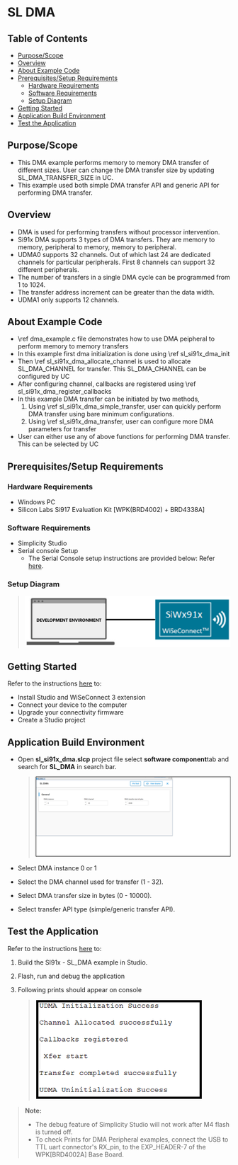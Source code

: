 # SL DMA

## Table of Contents

- [Purpose/Scope](#purposescope)
- [Overview](#overview)
- [About Example Code](#about-example-code)
- [Prerequisites/Setup Requirements](#prerequisitessetup-requirements)
  - [Hardware Requirements](#hardware-requirements)
  - [Software Requirements](#software-requirements)
  - [Setup Diagram](#setup-diagram)
- [Getting Started](#getting-started)
- [Application Build Environment](#application-build-environment)
- [Test the Application](#test-the-application)

## Purpose/Scope

- This DMA example performs memory to memory DMA transfer of different sizes. User can change the DMA transfer size by updating SL_DMA_TRANSFER_SIZE in UC.
- This example used both simple DMA transfer API and generic API for performing DMA transfer.

## Overview

- DMA is used for performing transfers without processor intervention.
- Si91x DMA supports 3 types of DMA transfers. They are memory to memory, peripheral to memory, memory to peripheral.
- UDMA0 supports 32 channels. Out of which last 24 are dedicated channels for particular peripherals. First 8 channels can support 32 different peripherals.
- The number of transfers in a single DMA cycle can be programmed from 1 to 1024.
- The transfer address increment can be greater than the data width.
- UDMA1 only supports 12 channels.

## About Example Code

- \ref dma_example.c file demonstrates how to use DMA peipheral to perform memory to memory transfers
- In this example first dma initialization is done using \ref sl_si91x_dma_init
- Then \ref sl_si91x_dma_allocate_channel is used to allocate SL_DMA_CHANNEL for transfer. This SL_DMA_CHANNEL can be configured
  by UC
- After configuring channel, callbacks are registered using \ref sl_si91x_dma_register_callbacks
- In this example DMA transfer can be initiated by two methods,
  1.  Using \ref sl_si91x_dma_simple_transfer, user can quickly perform DMA transfer using bare minimum configurations.
  2.  Using \ref sl_si91x_dma_transfer, user can configure more DMA parameters for transfer
- User can either use any of above functions for performing DMA transfer. This can be selected by UC

## Prerequisites/Setup Requirements

### Hardware Requirements

- Windows PC
- Silicon Labs Si917 Evaluation Kit [WPK(BRD4002) + BRD4338A]

### Software Requirements

- Simplicity Studio
- Serial console Setup
  - The Serial Console setup instructions are provided below:
Refer [here](https://docs.silabs.com/wiseconnect/latest/wiseconnect-getting-started/getting-started-with-soc-mode#perform-console-output-and-input-for-brd4338-a).

### Setup Diagram

> ![Figure: Introduction](resources/readme/setupdiagram.png)

## Getting Started

Refer to the instructions [here](https://docs.silabs.com/wiseconnect/latest/wiseconnect-getting-started/) to:

- Install Studio and WiSeConnect 3 extension
- Connect your device to the computer
- Upgrade your connectivity firmware
- Create a Studio project

## Application Build Environment

- Open **sl_si91x_dma.slcp** project file select **software component**tab and search for **SL_DMA** in search bar.

  > ![Figure: result](resources/uc_screen/ucScreenDMA.png)

- Select DMA instance 0 or 1
- Select the DMA channel used for transfer (1 - 32).
- Select DMA transfer size in bytes (0 - 10000).
- Select transfer API type (simple/generic transfer API).

## Test the Application

Refer to the instructions [here](https://docs.silabs.com/wiseconnect/latest/wiseconnect-getting-started/) to:

1. Build the SI91x - SL_DMA example in Studio.
2. Flash, run and debug the application
3. Following prints should appear on console

   > ![Figure: result](resources/readme/outputConsoleI_DMA.png)

> **Note:**
>
> - The debug feature of Simplicity Studio will not work after M4 flash is turned off.
> - To check Prints for DMA Peripheral examples, connect the USB to TTL uart connector's RX_pin, to the EXP_HEADER-7 of the WPK[BRD4002A] Base Board.
